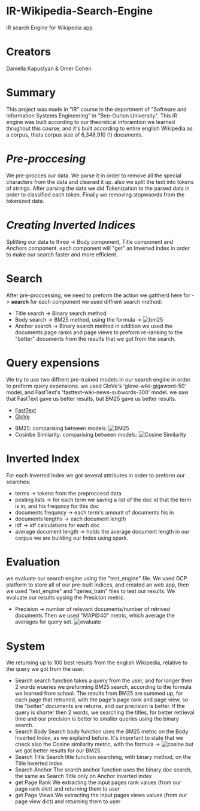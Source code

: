 # IR-Wikipedia-Search-Engine
IR search Engine for Wikipedia app
# Creators 
Daniella Kapustyan & Omer Cohen
# Summary
This project was made in "IR" course in the department of "Software and Information Systems Engineering" in "Ben-Gurion University".
This IR engine was built according to our theoretical inforamtion we learned thrughout this course, and it's built according to entire english Wikipedia as a corpus, thats corpus size of 6,348,910 (!) documents.
# *Pre-proccesing*
We pre-procces our data. We parse it in order to remove all the special characters from the data and cleaned it up. also we split the text into tokens of strings.
After parsing the data we did Tokenization to the parsed data in order to classified each token.
Finally we removing stopwaords from the tokenized data.
# *Creating Inverted Indices*
Splitting our data to three -> Body component, Title component and Anchors component. each component will "get" an Inverted Index in order to make our search faster and more efficient.
# Search
After pre-proccessing, we need to preform the action we gattherd here for -> **search**
for each component we used diffrent search method:
* Title search -> Binary search method
* Body search -> BM25 method, using the formula -> ![bm25](https://github.com/OmerCohen71/IR-Wikipedia-Search-Engine/blob/279d456d386d41b6c21398d506f6ee380e47e4bd/results/BM25%20formula.png)
* Anchor search -> Binary search method
in addition we used the documents page ranks and page views to preform re-ranking to the "better" documents from the results that we got from the search.
# Query expensions
We try to use two diffrent pre-trained models in our search engine in order to preform query expensions.
we used GloVe's 'glove-wiki-gigaword-50' model, and FastText's 'fasttext-wiki-news-subwords-300' model.
we saw that FastText gave us better results, but BM25 gave us better results.
* [FastText](https://github.com/facebookresearch/fastText)
* [GloVe](https://github.com/stanfordnlp/GloVe)
- BM25: comparising between models:
![BM25](https://github.com/OmerCohen71/IR-Wikipedia-Search-Engine/blob/279d456d386d41b6c21398d506f6ee380e47e4bd/results/BM25%20tests.jpeg)
- Cosinbe Similarity: comparising between models:
![Cosine Similarity](https://github.com/OmerCohen71/IR-Wikipedia-Search-Engine/blob/279d456d386d41b6c21398d506f6ee380e47e4bd/results/Cosine%20Similarity%20tests.jpeg)
# Inverted Index
For each Inverted Index we got several attributes in order to preform our searches: 
* terms -> tokens from the preproccesd data
* posting lists -> for each term we saving a list of the doc id that the term is in, and his frequncy for this doc
* documents frequncy -> each term's amount of documents his in
* documents lengths -> each document length
* idf -> idf calculations for each doc
* average document length -> holds the average document length in our corpus
we are building our Index using spark.
# Evaluation 
we evaluate our search engine using the "test_engine" file.
We used GCP platform to store all of our pre-built indices, and created an web app, then we used "test_engine" and "qeries_train" files to test our results.
We evaluate our results uysing the Presicion metric.
* Precision -> number of relevant documents/number of retrived documents
Then we used "MAP@40" metric, which average the averages for query set.
![evaluate](https://github.com/OmerCohen71/IR-Wikipedia-Search-Engine/blob/279d456d386d41b6c21398d506f6ee380e47e4bd/results/Final%20tests.jpeg)
# **System**
We returning up to 100 best results from the english Wikipedia, relative to the query we got from the user.
  - Search
  search function takes a query from the user, and for longer then 2 words wueries we preforming BM25 search, according to the formula we learned from school.
  The results from BM25 are summed up, for each page that retruned, with the page's page rank and page view, so the "better" documents are returns, and our precision   is better.
  If the query is shorter then 2 words, we searching the titles, for better retrieval time and our precision is better to smaller queries using the binary search.
  - Search Body
  Search body function uses the BM25 metric on the Body Inverted Index, as we explaind before.
  It's important to state that we check also the Cosine similarity metric, with the formula -> ![cosine](https://github.com/OmerCohen71/IR-Wikipedia-Search-Engine/blob/279d456d386d41b6c21398d506f6ee380e47e4bd/results/Cosine%20similarity%20formula.png) but we got better results for our BM25.
  - Search Title
  Search title function searching, with binary method, on the Title Inverted index
  - Search Anchor
  The search anchor function uses the binary doc search, the same as Search Title only on Anchor Inverted index
  - get Page Rank
  We extracting the input pages rank values (from our page rank dict) and returning them to user
  - get Page Views
  We extracting the input pages views values (from our page view dict) and returning them to user
